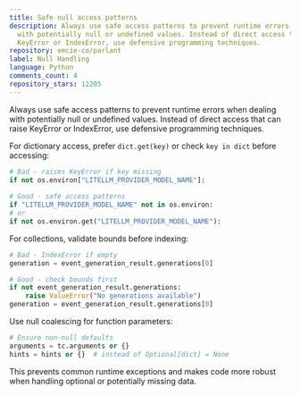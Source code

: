 ```yaml
---
title: Safe null access patterns
description: Always use safe access patterns to prevent runtime errors when dealing
  with potentially null or undefined values. Instead of direct access that can raise
  KeyError or IndexError, use defensive programming techniques.
repository: emcie-co/parlant
label: Null Handling
language: Python
comments_count: 4
repository_stars: 12205
---
```


Always use safe access patterns to prevent runtime errors when dealing with potentially null or undefined values. Instead of direct access that can raise KeyError or IndexError, use defensive programming techniques.

For dictionary access, prefer `dict.get(key)` or check `key in dict` before accessing:
```python
# Bad - raises KeyError if key missing
if not os.environ["LITELLM_PROVIDER_MODEL_NAME"]:
    
# Good - safe access patterns  
if "LITELLM_PROVIDER_MODEL_NAME" not in os.environ:
# or
if not os.environ.get("LITELLM_PROVIDER_MODEL_NAME"):
```

For collections, validate bounds before indexing:
```python
# Bad - IndexError if empty
generation = event_generation_result.generations[0]

# Good - check bounds first
if not event_generation_result.generations:
    raise ValueError("No generations available")
generation = event_generation_result.generations[0]
```

Use null coalescing for function parameters:
```python
# Ensure non-null defaults
arguments = tc.arguments or {}
hints = hints or {}  # instead of Optional[dict] = None
```

This prevents common runtime exceptions and makes code more robust when handling optional or potentially missing data.